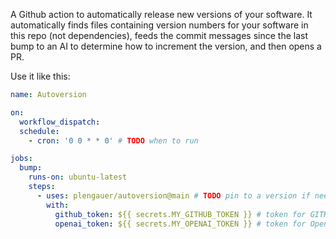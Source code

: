 A Github action to automatically release new versions of your software. It automatically finds files containing version numbers for your software in this repo (not dependencies), feeds the commit messages since the last bump to an AI to determine how to increment the version, and then opens a PR.

Use it like this:
```yaml
name: Autoversion

on:
  workflow_dispatch:
  schedule:
    - cron: '0 0 * * 0' # TODO when to run

jobs:
  bump:
    runs-on: ubuntu-latest
    steps:
      - uses: plengauer/autoversion@main # TODO pin to a version if needed
        with:
          github_token: ${{ secrets.MY_GITHUB_TOKEN }} # token for GITHUB for the user to create the PR, needs repo write permissions
          openai_token: ${{ secrets.MY_OPENAI_TOKEN }} # token for OpenAI
```
